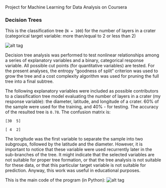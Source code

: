 Project for Machine Learning for Data Analysis on Coursera

### Decision Trees

This is the classification tree (`N = 100`) for the number of layers in a crater (categorical target variable: more than/equal to 2 or less than 2)

![alt tag](https://github.com/ekolik/-Python-Distribution_of_craters_on_Mars/blob/master/machine_learning/dt.png)

Decision tree analysis was performed to test nonlinear relationships among a series of explanatory variables and a binary, categorical response variable. All possible cut points (for quantitative variables) are tested. For the present analyses, the entropy “goodness of split” criterion was used to grow the tree and a cost complexity algorithm was used for pruning the full tree into a final subtree.

The following explanatory variables were included as possible contributors to a classification tree model evaluating the number of layers in a crater (my response variable): the diameter, latitude, and longitude of a crater. 60% of the sample were used for the training, and 40% - for testing. The accuracy of the resulted tree is `0.78`. The confusion matrix is:
 
 `[30  5]`

 `[ 4  2]`

The longitude was the first variable to separate the sample into two subgroups, followed by the latitude and the diameter. However, it is important to notice that these variable were used recurrently later in the sub-branches of the tree. It might indicate that the selected variables are not suitable for proper tree formation, or that the tree analysis is not suitable for these data, or that this particular target variable is not suitable for prediction. Anyway, this work was useful in educational purposes.
 
This is the main code of the program (in Python):
![alt tag](https://github.com/ekolik/-Python-Distribution_of_craters_on_Mars/blob/master/machine_learning/Screenshot_of_code.png)
